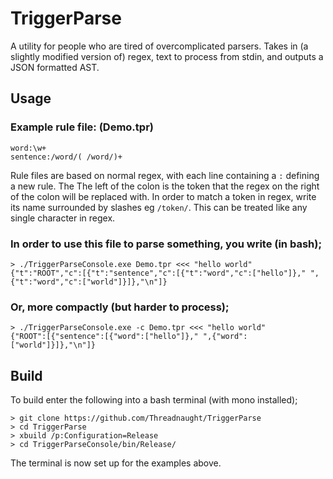# TriggerParse
A utility for people who are tired of overcomplicated parsers. Takes in (a slightly modified version of) regex, text to process from stdin, and outputs a JSON formatted AST.
## Usage
### Example rule file: (Demo.tpr)
```
word:\w+
sentence:/word/( /word/)+
```
Rule files are based on normal regex, with each line containing a `:` defining a new rule. The The left of the colon is the token that the regex on the right of the colon will be replaced with. In order to match a token in regex, write its name surrounded by slashes eg `/token/`. This can be treated like any single character in regex.
### In order to use this file to parse something, you write (in bash);
```
> ./TriggerParseConsole.exe Demo.tpr <<< "hello world"
{"t":"ROOT","c":[{"t":"sentence","c":[{"t":"word","c":["hello"]}," ",{"t":"word","c":["world"]}]},"\n"]}
```
### Or, more compactly (but harder to process);
```
> ./TriggerParseConsole.exe -c Demo.tpr <<< "hello world"
{"ROOT":[{"sentence":[{"word":["hello"]}," ",{"word":["world"]}]},"\n"]}
```
## Build
To build enter the following into a bash terminal (with mono installed);
```
> git clone https://github.com/Threadnaught/TriggerParse
> cd TriggerParse
> xbuild /p:Configuration=Release
> cd TriggerParseConsole/bin/Release/
```
The terminal is now set up for the examples above.
